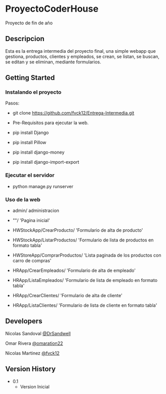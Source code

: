 # ProyectoCoderHouse
Proyecto de fin de año

## Descripcion

Esta es la entrega intermedia del proyecto final, una simple webapp que gestiona, productos, clientes y empleados, se crean, se listan, se buscan, se editan y se eliminan, mediante formularios.

## Getting Started

### Instalando el proyecto

Pasos: 

* git clone https://github.com/fvck12/Entrega-Intermedia.git

* Pre-Requisitos para ejecutar la web.

* pip install Django
* pip install Pillow
* pip install django-money
* pip install django-import-export

### Ejecutar el servidor

* python manage.py runserver

### Uso de la web

* admin/ administracion
* ""/ 'Pagina inicial'
* HWStockApp/CrearProducto/ 'Formulario de alta de producto'
* HWStockApp/ListarProductos/ 'Formulario de lista de productos en formato tabla'
* HWStoreApp/ComprarProductos/ 'Lista paginada de los productos con carro de compras'
* HRApp/CrearEmpleados/ 'Formulario de alta de empleado'
* HRApp/ListaEmpleados/ 'Formulario de lista de empleado en formato tabla'

* HRApp/CrearClientes/ 'Formulario de alta de cliente'
* HRApp/ListaClientes/ 'Formulario de lista de cliente en formato tabla'

## Developers

Nicolas Sandoval
[@DrSandwell](https://github.com/DrSandwell)

Omar Rivera
[@omaration22](https://github.com/omaration22)

Nicolas Martinez
[@fvck12](https://github.com/fvck12)

## Version History

* 0.1
    * Version Inicial
